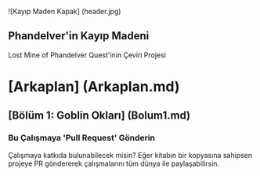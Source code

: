 ![Kayıp Maden Kapak] (header.jpg)
## Phandelver'in Kayıp Madeni
Lost Mine of Phandelver Quest'inin Çeviri Projesi

# [Arkaplan] (Arkaplan.md)
## [Bölüm 1: Goblin Okları] (Bolum1.md)

  
  
### Bu Çalışmaya 'Pull Request' Gönderin
Çalışmaya katkıda bulunabilecek misin? Eğer kitabın bir kopyasına sahipsen projeye PR göndererek çalışmalarını tüm dünya ile paylaşabilirsin.
